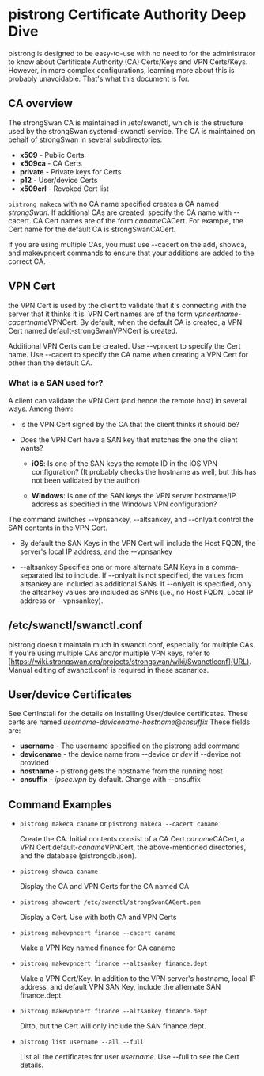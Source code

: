 # pistrong Certificate Authority Deep Dive

pistrong is designed to be easy-to-use with no need to for the administrator to know about Certificate Authority (CA) Certs/Keys and VPN Certs/Keys. However, in more complex configurations, learning more about this is probably unavoidable. That's what this document is for.

## CA overview
The strongSwan CA is maintained in /etc/swanctl, which is the structure used by the strongSwan systemd-swanctl service. The CA is maintained on behalf of strongSwan in several subdirectories:

* **x509** - Public Certs
* **x509ca** - CA Certs
* **private** - Private keys for Certs
* **p12** - User/device Certs
* **x509crl** - Revoked Cert list

`pistrong makeca` with no CA name specified creates a CA named *strongSwan*. If additional CAs are created, specify the CA name with --cacert. CA Cert names are of the form *caname*CACert. For example, the Cert name for the default CA is strongSwanCACert.

If you are using multiple CAs, you must use --cacert on the add, showca, and makevpncert commands to ensure that your additions are added to the correct CA.

## VPN Cert

the VPN Cert is used by the client to validate that it's connecting with the server that it thinks it is. VPN Cert names are of the form *vpncertname-cacertname*VPNCert. By default, when the default CA is created, a VPN Cert named default-strongSwanVPNCert is created.

Additional VPN Certs can be created. Use --vpncert to specify the Cert name. Use --cacert to specify the CA name when creating a VPN Cert for other than the default CA.

### What is a SAN used for?

A client can validate the VPN Cert (and hence the remote host) in several ways. Among them:

* Is the VPN Cert signed by the CA that the client thinks it should be?

* Does the VPN Cert have a SAN key that matches the one the client wants?
    *  **iOS**: Is one of the SAN keys the remote ID in the iOS VPN configuration? (It probably checks the hostname as well, but this has not been validated by the author)

    *  **Windows**: Is one of the SAN keys the VPN server hostname/IP address as specified in the Windows VPN configuration?

The command switches --vpnsankey, --altsankey, and --onlyalt control the SAN contents in the VPN Cert. 

* By default the SAN Keys in the VPN Cert will include the Host FQDN, the server's local IP address, and the --vpnsankey

* --altsankey Specifies one or more alternate SAN Keys in a comma-separated list to include. If --onlyalt is not specified, the values from altsankey are included as additional SANs. If --onlyalt is specified, only the altsankey values are included as SANs (i.e., no Host FQDN, Local IP address or --vpnsankey).

## /etc/swanctl/swanctl.conf

pistrong doesn't maintain much in swanctl.conf, especially for multiple CAs. If you're using multiple CAs and/or multiple VPN keys, refer to [https://wiki.strongswan.org/projects/strongswan/wiki/Swanctlconf](URL). Manual editing of swanctl.conf is required in these scenarios.

## User/device Certificates

See CertInstall for the details on installing User/device certificates. These certs are named *username*-*devicename*-*hostname*@*cnsuffix* These fields are:

* **username** - The username specified on the pistrong add command
* **devicename** - the device name from --device or *dev* if --device not provided
* **hostname** - pistrong gets the hostname from the running host
* **cnsuffix** - *ipsec.vpn* by default. Change with --cnsuffix

## Command Examples

* `pistrong makeca caname` or `pistrong makeca --cacert caname`

    Create the CA. Initial contents consist of a CA Cert *caname*CACert, a VPN Cert default-*caname*VPNCert, the above-mentioned directories, and the database (pistrongdb.json).

* `pistrong showca caname`

    Display the CA and VPN Certs for the CA named CA

* `pistrong showcert /etc/swanctl/strongSwanCACert.pem`

    Display a Cert. Use with both CA and VPN Certs

* `pistrong makevpncert finance --cacert caname`

    Make a VPN Key named finance for CA caname 

* `pistrong makevpncert finance --altsankey finance.dept`

    Make a VPN Cert/Key. In addition to the VPN server's hostname, local IP address, and default VPN SAN Key, include the alternate SAN finance.dept.

* `pistrong makevpncert finance --altsankey finance.dept`

    Ditto, but the Cert will only include the SAN finance.dept.

* `pistrong list username --all --full`

    List all the certificates for user *username*. Use --full to see the Cert details.
